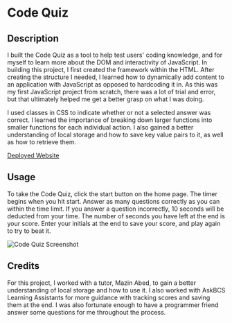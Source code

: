 # Code Quiz

## Description

I built the Code Quiz as a tool to help test users' coding knowledge, and for myself to learn more about the DOM and interactivity of JavaScript. In building this project, I first created the framework within the HTML. After creating the structure I needed, I learned how to dynamically add content to an application with JavaScript as opposed to hardcoding it in. As this was my first JavaScript project from scratch, there was a lot of trial and error, but that ultimately helped me get a better grasp on what I was doing.

I used classes in CSS to indicate whether or not a selected answer was correct. I learned the importance of breaking down larger functions into smaller functions for each individual action. I also gained a better understanding of local storage and how to save key value pairs to it, as well as how to retrieve them.

[Deployed Website](https://caseynewman.github.io/code-quiz/)

## Usage

To take the Code Quiz, click the start button on the home page. The timer begins when you hit start. Answer as many questions correctly as you can within the time limit. If you answer a question incorrectly, 10 seconds will be deducted from your time. The number of seconds you have left at the end is your score. Enter your initials at the end to save your score, and play again to try to beat it.

![Code Quiz Screenshot]()

## Credits

For this project, I worked with a tutor, Mazin Abed, to gain a better understanding of local storage and how to use it. I also worked with AskBCS Learning Assistants for more guidance with tracking scores and saving them at the end. I was also fortunate enough to have a programmer friend answer some questions for me throughout the process.